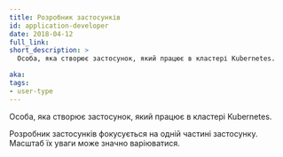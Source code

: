 ```yaml
---
title: Розробник застосунків
id: application-developer
date: 2018-04-12
full_link: 
short_description: >
  Особа, яка створює застосунок, який працює в кластері Kubernetes.

aka: 
tags:
- user-type
---
```

Особа, яка створює застосунок, який працює в кластері Kubernetes.

<!--more--> 

Розробник застосунків фокусується на одній частині застосунку. Масштаб їх уваги може значно варіюватися.
